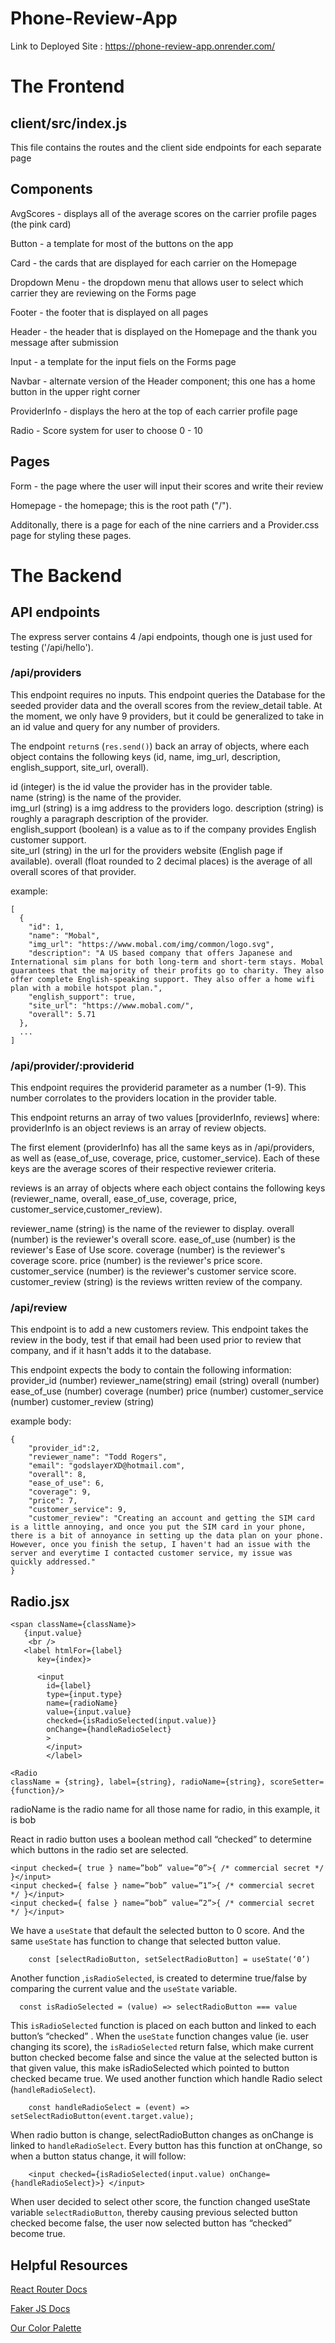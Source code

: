# Phone-Review-App

Link to Deployed Site : https://phone-review-app.onrender.com/

# The Frontend

## client/src/index.js
This file contains the routes and the client side endpoints for each separate page

## Components
AvgScores - displays all of the average scores on the carrier profile pages (the pink card)  

Button - a template for most of the buttons on the app 

Card - the cards that are displayed for each carrier on the Homepage  

Dropdown Menu - the dropdown menu that allows user to select which carrier they are reviewing on the Forms page 

Footer - the footer that is displayed on all pages 

Header - the header that is displayed on the Homepage and the thank you message after submission 

Input - a template for the input fiels on the Forms page 

Navbar - alternate version of the Header component; this one has a home button in the upper right corner 

ProviderInfo - displays the hero at the top of each carrier profile page

Radio - Score system for user to choose 0 - 10

## Pages
Form - the page where the user will input their scores and write their review 

Homepage - the homepage; this is the root path ("/"). 

Additonally, there is a page for each of the nine carriers and a Provider.css page for styling these pages.  


# The Backend 

## API endpoints
The express server contains 4 /api endpoints, though one is just used for testing ('/api/hello').

### /api/providers

This endpoint requires no inputs. This endpoint queries the Database for the seeded provider data and the overall scores from the review_detail table. At the moment, we only have 9 providers, but it could be generalized to take in an id value and query for any number of providers.

The endpoint `return`s (`res.send()`) back an array of objects, where each object contains the following keys (id, name, img_url, description, english_support, site_url, overall).

id (integer) is the id value the provider has in the provider table.  
name (string) is the name of the provider.  
img_url (string) is a img address to the providers logo. 
description (string) is roughly a paragraph description of the provider.  
english_support (boolean) is a value as to if the company provides English customer support.  
site_url (string) in the url for the providers website (English page if available). 
overall (float rounded to 2 decimal places) is the average of all overall scores of that provider.  

example:
```
[
  {
    "id": 1,
    "name": "Mobal",
    "img_url": "https://www.mobal.com/img/common/logo.svg",
    "description": "A US based company that offers Japanese and International sim plans for both long-term and short-term stays. Mobal guarantees that the majority of their profits go to charity. They also offer complete English-speaking support. They also offer a home wifi plan with a mobile hotspot plan.",
    "english_support": true,
    "site_url": "https://www.mobal.com/",
    "overall": 5.71
  },
  ...
]
```

### /api/provider/:providerid
This endpoint requires the providerid parameter as a number (1-9). This number corrolates to the providers location in the provider table.

This endpoint returns an array of two values
[providerInfo, reviews]
where:
providerInfo is an object 
reviews is an array of review objects.

The first element (providerInfo) has all the same keys as in /api/providers, as well as (ease_of_use, coverage, price, customer_service). Each of these keys are the average scores of their respective reviewer criteria.

reviews is an array of objects where each object contains the following keys (reviewer_name, overall, ease_of_use, coverage, price, customer_service,customer_review).

reviewer_name (string) is the name of the reviewer to display. 
overall (number) is the reviewer's overall score. 
ease_of_use (number) is the reviewer's Ease of Use score. 
coverage (number) is the reviewer's coverage score. 
price (number) is the reviewer's price score. 
customer_service (number) is the reviewer's customer service score. 
customer_review (string) is the reviews written review of the company.  

### /api/review 
This endpoint is to add a new customers review. This endpoint takes the review in the body, test if that email had been used prior to review that company, and if it hasn't adds it to the database.

This endpoint expects the body to contain the following information:
provider_id (number) 
reviewer_name(string) 
email (string) 
overall (number) 
ease_of_use (number) 
coverage (number) 
price (number) 
customer_service (number) 
customer_review (string) 

example body:
```
{
    "provider_id":2,
    "reviewer_name": "Todd Rogers",
    "email": "godslayerXD@hotmail.com",
    "overall": 8,
    "ease_of_use": 6,
    "coverage": 9,
    "price": 7,
    "customer_service": 9,
    "customer_review": "Creating an account and getting the SIM card is a little annoying, and once you put the SIM card in your phone, there is a bit of annoyance in setting up the data plan on your phone. However, once you finish the setup, I haven't had an issue with the server and everytime I contacted customer service, my issue was quickly addressed."
}
```

## Radio.jsx
```
<span className={className}>
   {input.value}
    <br />
   <label htmlFor={label} 
      key={index}>
                        
      <input 
        id={label}
        type={input.type}
        name={radioName}
        value={input.value}
        checked={isRadioSelected(input.value)}
        onChange={handleRadioSelect}
        >
        </input>
        </label>
```
```
<Radio 
className = {string}, label={string}, radioName={string}, scoreSetter={function}/>
```

radioName is the radio name for all those name for radio, in this example, it is bob

React in radio button uses a boolean method call “checked” to determine which buttons in the radio set are selected.
```
<input checked={ true } name=”bob” value=”0”>{ /* commercial secret */ }</input>
<input checked={ false } name=”bob” value=”1”>{ /* commercial secret */ }</input>
<input checked={ false } name=”bob” value=”2”>{ /* commercial secret */ }</input>
```

We have a `useState` that default the selected button to 0 score. And the same `useState` has function to change that selected button value. 
```
	const [selectRadioButton, setSelectRadioButton] = useState(‘0’)

```
Another function ,`isRadioSelected`, is created to determine true/false by comparing the current value and the `useState` variable. 
```
  const isRadioSelected = (value) => selectRadioButton === value
```
This `isRadioSelected` function is placed on each button and linked to each button’s “checked” . When the `useState` function changes value (ie. user changing its score), the `isRadioSelected` return false, which make current button checked become false and since the value at the selected button is that given value, this make isRadioSelected which pointed to button checked became true.
We used another function which handle Radio select (`handleRadioSelect`).
```
	const handleRadioSelect = (event) => setSelectRadioButton(event.target.value);
```
When radio button is change, selectRadioButton changes as onChange is linked to `handleRadioSelect`. Every button has this function at onChange, so when a button status change, it will follow:
```
	<input checked={isRadioSelected(input.value) onChange={handleRadioSelect}>} </input>
```
When user decided to select other score, the function changed useState variable `selectRadioButton`, thereby causing previous selected button checked become false, the user now selected button has “checked” become true.


## Helpful Resources
[React Router Docs](https://reactrouter.com/en/main) 

[Faker JS Docs](https://fakerjs.dev/) 

[Our Color Palette](https://colorhunt.co/palette/66bfbfeaf6f6ffffffff0063)
